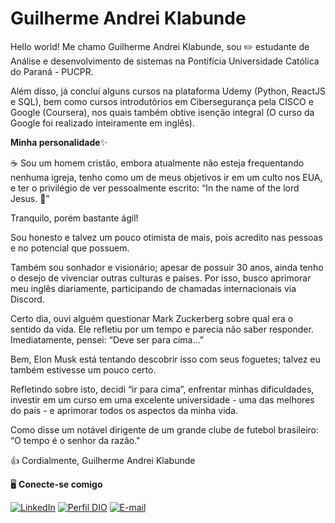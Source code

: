 # Guilherme Andrei Klabunde

Hello world! Me chamo Guilherme Andrei Klabunde, sou ✏️ estudante de Análise e desenvolvimento de sistemas na Pontifícia Universidade Católica do Paraná - PUCPR.

Além disso, já concluí alguns cursos na plataforma Udemy (Python, ReactJS e SQL), bem como cursos introdutórios em Cibersegurança pela CISCO e Google (Coursera), nos quais também obtive isenção integral (O curso da Google foi realizado inteiramente em inglês).

**Minha personalidade**✨

☕ Sou um homem cristão, embora atualmente não esteja frequentando nenhuma igreja, tenho como um de meus objetivos ir em um culto nos EUA, e ter o privilégio de ver pessoalmente escrito: “In the name of the lord Jesus. 🙏”

Tranquilo, porém bastante ágil! 

Sou honesto e talvez um pouco otimista de mais, pois acredito nas pessoas e no potencial que possuem.

Também sou sonhador e visionário; apesar de possuir 30 anos, ainda tenho o desejo de vivenciar outras culturas e países. Por isso, busco aprimorar meu inglês diariamente, participando de chamadas internacionais via Discord.

Certo dia, ouvi alguém questionar Mark Zuckerberg sobre qual era o sentido da vida. Ele refletiu por um tempo e parecia não saber responder. Imediatamente, pensei: “Deve ser para cima...”

Bem, Elon Musk está tentando descobrir isso com seus foguetes; talvez eu também estivesse um pouco certo.

Refletindo sobre isto, decidi “ir para cima”, enfrentar minhas dificuldades, investir em um curso em uma excelente universidade - uma das melhores do país - e aprimorar todos os aspectos da minha vida. 

Como disse um notável dirigente de um grande clube de futebol brasileiro: “O tempo é o senhor da razão."

👍 Cordialmente,
Guilherme Andrei Klabunde

🖥️ **Conecte-se comigo**

[![LinkedIn](https://img.shields.io/badge/LinkedIn-000?style=for-the-badge&logo=linkedin&logoColor=0E76A8)](https://www.linkedin.com/in/guiandrei/)
[![Perfil DIO](https://img.shields.io/badge/-Meu%20Perfil%20na%20DIO-30A3DC?style=for-the-badge)](https://web.dio.me/users/guiandrei17/)
[![E-mail](https://img.shields.io/badge/Gmail-D14836?style=for-the-badge&logo=gmail&logoColor=white)](mailto:guiandrei17@gmail.com)
